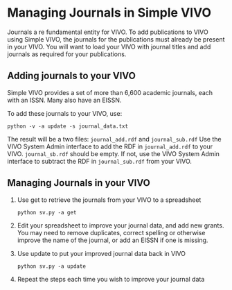 # Managing Journals in Simple VIVO

Journals a re fundamental entity for VIVO.  To add publications to VIVO using Simple VIVO, the journals for the
publications must already be present in your VIVO.  You will want to load your VIVO with journal titles and add
journals as required for your publications.

## Adding journals to your VIVO

Simple VIVO provides a set of more than 6,600 academic journals, each with an ISSN.  Many also have an EISSN.

To add these journals to your VIVO, use:

    python -v -a update -s journal_data.txt
    
The result will be a two files:  `journal_add.rdf` and `journal_sub.rdf`  Use the VIVO System Admin interface to add 
the RDF in `journal_add.rdf` to your VIVO.  `journal_sb.rdf` should be empty.  If not, use the VIVO System Admin 
interface to subtract the RDF in `journal_sub.rdf` from your VIVO.

## Managing Journals in your VIVO

1. Use get to retrieve the journals from your VIVO to a spreadsheet

    `python sv.py -a get`
    
1. Edit your spreadsheet to improve your journal data, and add new grants.  You may need to remove duplicates, correct
spelling or otherwise improve the name of the journal, or add an EISSN if one is missing.

1. Use update to put your improved journal data back in VIVO

    `python sv.py -a update`
    
1. Repeat the steps each time you wish to improve your journal data
